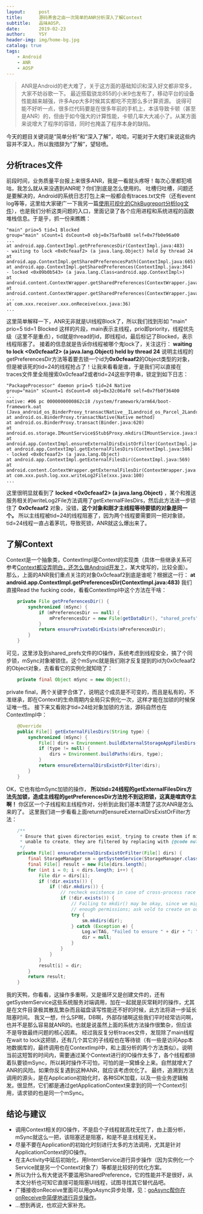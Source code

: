 ```yaml
---
layout:     post
title:      源码茶舍之由一次简单的ANR分析深入了解Context
subtitle:   品味AOSP。
date:       2019-02-23
author:     YSY
header-img: img/home-bg.jpg
catalog: true
tags:
    - Android
    - ANR
    - AOSP
---
```


> ANR是Android的老大难了，关于这方面的基础知识和深入好文都非常多，大家不妨谷歌一下。
> 最近搭载骁龙855的小米9也发布了，移动平台的设备性能越来越强，许多App大多时候其实都吃不完那么多计算资源。
> 说得可能不好听一点，很多烂代码要是在很多年前的手机上，本该导致卡顿（甚至是ANR）的，但由于如今强大的计算性能，卡顿几率大大减小了。从某方面来说增大了程序的容错，同时也掩盖了程序本身的缺陷。

今天的题目关键词是“简单分析”和“深入了解”，哈哈，可能对于大佬们来说这些内容并不深入，所以我措辞为“了解”，望轻喷。

## 分析traces文件

前段时间，业务质量平台报上来很多ANR，我是一看就头疼呀！每次心里都犯嘀咕，我怎么就从来没遇到ANR呢？你们到底是怎么使用的。
吐槽归吐槽，问题还是要解决的，Android的系统日志打包上来一般都会有traces.txt文件（还有event log等等，这里给大家硬广一下我另一篇[使用可视化的ChkBugreport分析log文件](https://blog.csdn.net/ysy950803/article/details/83214432)），也是我们分析这类问题的入口，里面记录了各个应用进程和系统进程的函数堆栈信息。于是乎，抓一份来瞧瞧：

```
"main" prio=5 tid=1 Blocked
group="main" sCount=1 dsCount=0 obj=0x75afba88 self=0x7fb0e96a00
...
at android.app.ContextImpl.getPreferencesDir(ContextImpl.java:483)
- waiting to lock <0x0cfeaaf2> (a java.lang.Object) held by thread 24
at android.app.ContextImpl.getSharedPreferencesPath(ContextImpl.java:665)
at android.app.ContextImpl.getSharedPreferences(ContextImpl.java:364)
- locked <0x09b0b543> (a java.lang.Class<android.app.ContextImpl>)
at android.content.ContextWrapper.getSharedPreferences(ContextWrapper.java:174)
at android.content.ContextWrapper.getSharedPreferences(ContextWrapper.java:174)
...
at com.xxx.receiver.xxx.onReceive(xxx.java:36)
...
```

这里简单解释一下，ANR无非就是UI线程Block了，所以我们找到形如 "main" prio=5 tid=1 Blocked 这样的片段，main表示主线程，prio即priority，线程优先级（这里不是重点），tid就是thread的id，即线程id，最后标记了Blocked，表示线程阻塞了。
接着的信息就是告诉你线程被哪个鬼lock了，关注这行：
**waiting to lock <0x0cfeaaf2> (a java.lang.Object) held by thread 24**
说明主线程的getPreferencesDir方法等着要去锁一个id为**0x0cfeaaf2**的Object类型的对象，但是被该死的tid=24的线程抢占了！让我来看看是谁，于是我们可以直接在traces文件里全局搜索0x0cfeaaf2或者tid=24这些字符串，锁定到如下日志：

```
"PackageProcessor" daemon prio=5 tid=24 Native
group="main" sCount=1 dsCount=0 obj=0x32c06af0 self=0x7fb0f36400
...
native: #06 pc 0000000000862c18 /system/framework/arm64/boot-framework.oat (Java_android_os_BinderProxy_transactNative__ILandroid_os_Parcel_2Landroid_os_Parcel_2I+196)
at android.os.BinderProxy.transactNative(Native method)
at android.os.BinderProxy.transact(Binder.java:620)
at android.os.storage.IMountService$Stub$Proxy.mkdirs(IMountService.java:870)
at android.app.ContextImpl.ensureExternalDirsExistOrFilter(ContextImpl.java:2228)
at android.app.ContextImpl.getExternalFilesDirs(ContextImpl.java:586)
- locked <0x0cfeaaf2> (a java.lang.Object)
at android.app.ContextImpl.getExternalFilesDir(ContextImpl.java:569)
at android.content.ContextWrapper.getExternalFilesDir(ContextWrapper.java:243)
at com.xxx.push.log.xxx.writeLog2File(xxx.java:100)
...
```

这里很明显就看到了 **locked <0x0cfeaaf2> (a java.lang.Object)** ，某个和推送服务相关的writeLog2File方法调用了getExternalFilesDirs，然后此方法进一步锁住了 **0x0cfeaaf2** 对象，没错，**这个对象和刚才主线程等待要锁的对象是同一个。**
所以主线程被tid=24的线程阻塞了，因为两个线程要需要同一把对象锁，tid=24线程一直占着茅坑，导致死锁，ANR就这么爆出来了。

## 了解Context

Context是一个抽象类，ContextImpl是Context的实现类（具体一些继承关系可参考[Context都没弄明白，还怎么做Android开发？](https://www.jianshu.com/p/94e0f9ab3f1d)，某大佬写的，比较全面）。
那么，上面的ANR我们重点关注的对象0x0cfeaaf2到底是谁呢？根据这一行：
**at android.app.ContextImpl.getPreferencesDir(ContextImpl.java:483)**
我们直接Read the fucking code，看看ContextImpl中这个方法在干啥：

```java
    private File getPreferencesDir() {
        synchronized (mSync) {
            if (mPreferencesDir == null) {
                mPreferencesDir = new File(getDataDir(), "shared_prefs");
            }
            return ensurePrivateDirExists(mPreferencesDir);
        }
    }
```

可见，这里涉及到shared_prefs文件的IO操作，系统考虑到线程安全，搞了个同步锁，mSync对象被锁住。这个mSync就是我们刚才反复提到的id为0x0cfeaaf2的Object对象，去看看它的实例化就知晓了：

```java
    private final Object mSync = new Object();
```

private final，两个关键字合体了，说明这个成员是不可变的，而且是私有的，不准继承，即在Context的生命周期内全局只实例化一次，这样才能在加锁的时候保证唯一性。
接下来又看刚才tid=24给对象加锁的方法，源码自然也在ContextImpl中：

```java
    @Override
    public File[] getExternalFilesDirs(String type) {
        synchronized (mSync) {
            File[] dirs = Environment.buildExternalStorageAppFilesDirs(getPackageName());
            if (type != null) {
                dirs = Environment.buildPaths(dirs, type);
            }
            return ensureExternalDirsExistOrFilter(dirs);
        }
    }
```

OK，它也有给mSync加锁的操作， **所以tid=24线程的getExternalFilesDirs方法先加锁，造成主线程的getPreferencesDir方法抢不到这把锁，这真是喧宾夺主啊！** 你区区一个子线程和主线程作对，分析到此我们基本清楚了这次ANR是怎么来的了。
这里我们进一步看看上面return的ensureExternalDirsExistOrFilter方法：

```java
    /**
     * Ensure that given directories exist, trying to create them if missing. If
     * unable to create, they are filtered by replacing with {@code null}.
     */
    private File[] ensureExternalDirsExistOrFilter(File[] dirs) {
        final StorageManager sm = getSystemService(StorageManager.class);
        final File[] result = new File[dirs.length];
        for (int i = 0; i < dirs.length; i++) {
            File dir = dirs[i];
            if (!dir.exists()) {
                if (!dir.mkdirs()) {
                    // recheck existence in case of cross-process race
                    if (!dir.exists()) {
                        // Failing to mkdir() may be okay, since we might not have
                        // enough permissions; ask vold to create on our behalf.
                        try {
                            sm.mkdirs(dir);
                        } catch (Exception e) {
                            Log.w(TAG, "Failed to ensure " + dir + ": " + e);
                            dir = null;
                        }
                    }
                }
            }
            result[i] = dir;
        }
        return result;
    }
```

我的天鸭，你看看，这操作多重啊，又是循环又是创建文件的，还有getSystemService这些系统服务对端调用，加在一起就是灰常耗时的操作，尤其是在文件目录极其散乱繁杂而且磁盘读写性能还不好的时候，此方法将进一步延长阻塞时间。
我又一想，什么SP啊，DB啊，外部存储啊这些我们平时经常访问啊，也并不是那么容易就ANR的。也就是说虽然上面的系统方法操作很繁杂，但应该不是导致最终问题的核心因素。
经过我反复分析traces文件，发现除了main线程在wait to lock这把锁，还有几个其它的子线程也在等待锁（有一些是访问App本地数据库的，最终调用也在ContextImpl中，和上面分析的两个方法类似）。说明当前这短暂的时间内，需要通过某个Context进行的IO操作太多了，各个线程都排着队要锁mSync，所以耗时操作不可怕，可怕的是一窝蜂全上来。自然就增大了ANR的风险。如果你反复遇到这种ANR，就应该考虑优化了。
最终，追溯到方法调用的源头，是在Application初始化时，各种SDK加载，以及一些业务逻辑触发。很显然，它们都是通过getApplicationContext来拿到的同一个Context引用，请求锁的也是同一个mSync。

## 结论与建议

- 调用Context相关的IO操作，不是启个子线程就高枕无忧了，由上面分析，mSync就这么一把，该阻塞还是阻塞，和是不是主线程无关。
- 尽量不要在Application的初始化时刻进行太多的方法调用，尤其是针对ApplicationContext的IO操作。
- 在主Activity中延后初始化，用IntentService进行异步操作（因为实例化一个Service就是另一个Context对象了）等都是比较好的优化方案。
- 所以为什么有大佬说不要滥用SharedPreference，它的性能并不是很好，从本文分析也可知它直接可能阻塞UI线程，试图寻找其它替代品吧。
- 广播接收onReceive里面可以用goAsync异步处理，见：[goAsync帮你在onReceive中简便地进行异步操作](https://blog.csdn.net/ysy950803/article/details/83216891)。
- ...想到再说，也欢迎大家补充。
